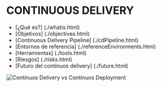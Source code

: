 CONTINUOUS DELIVERY
====================

* [¿Qué es?] (./whatis.html)
* [Objetivos] (./objectives.html)
* [Continuous Delivery Pipeline] (./cdPipeline.html)
* [Entornos de referencia] (./referenceEnvironments.html)
* [Herramientas] (./tools.html)
* [Riesgos] (./risks.html)
* [Futuro del continuos delivery] (./future.html)



![Continuos Delivery  vs Continuos Deployment](./img/cdelivery_deployment.png "Continuos Delivery  vs Continuos Deployment")